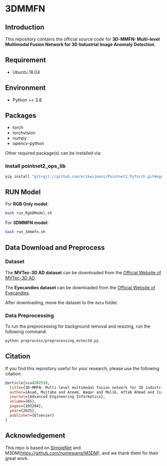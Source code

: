 
# 3DMMFN

## Introduction

This repository contains the official source code for **3D-MMFN: Multi-level Multimodal Fusion Network for 3D Industrial Image Anomaly Detection**.

## Requirement

- Ubuntu 18.04

## Environment

- Python >= 3.8

## Packages

- torch
- torchvision
- numpy
- opencv-python

Other required package(s) can be installed via:

### Install pointnet2_ops_lib
```bash
pip install "git+git://github.com/erikwijmans/Pointnet2_PyTorch.git#egg=pointnet2_ops&subdirectory=pointnet2_ops_lib"
```

## RUN Model

For **RGB Only model**:
```bash
bash run_RgbOModel.sh
```

For **3DMMFN model**:
```bash
bash run_3dmmfn.sh
```

## Data Download and Preprocess

### Dataset

The **MVTec-3D AD dataset** can be downloaded from the [Official Website of MVTec-3D AD](https://www.mvtec.com/company/research/datasets/mvtec-3d-ad).

The **Eyecandies dataset** can be downloaded from the [Official Website of Eyecandies](https://eyecan-ai.github.io/eyecandies/).

After downloading, move the dataset to the `data` folder.

### Data Preprocessing

To run the preprocessing for background removal and resizing, run the following command:

```bash
python preprocess/preprocessing_mvtec3d.py
```

## Citation

If you find this repository useful for your research, please use the following citation:

```bibtex
@article{asad20253d,
  title={3D-MMFN: Multi-level multimodal fusion network for 3D industrial image anomaly detection},
  author={Asad, Mujtaba and Azeem, Waqar and Malik, Aftab Ahmad and Jiang, He and Ali, Ahmad and Yang, Jie and Liu, Wei},
  journal={Advanced Engineering Informatics},
  volume={65},
  pages={103284},
  year={2025},
  publisher={Elsevier}
}
```

## Acknowledgement

This repo is based on [SimpleNet](https://github.com/DonaldRR/SimpleNet) and M3DM(https://github.com/nomewang/M3DM), and we thank them for their great work.

